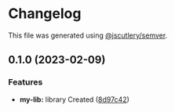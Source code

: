# Changelog

This file was generated using [@jscutlery/semver](https://github.com/jscutlery/semver).

## 0.1.0 (2023-02-09)


### Features

* **my-lib:** library Created ([8d97c42](https://github.com/StraightUpCode/testing-monorepo-setup/commit/8d97c42cbbc1ea69f5db222b6e273e29aed70ca7))
